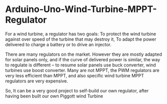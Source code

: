 # Arduino-Uno-Wind-Turbine-MPPT-Regulator
For a wind turbine, a regulator has two goals: 
To protect the wind turbine against over speed of the turbine that may destroy it,
To adapt the power delivered to charge a battery or to drive an injector. 

There are many regulators on the market. However they are mostly adapted for solar panels only, and if the curve of delivered power is similar, the way to regulate is different – to resume solar panels use buck converter, wind turbines use boost converter. 
Many are not MPPT, the PWM regulators are very less efficient than MPPT, and also specific wind turbine MPPT regulators are very expensive. 

So, It can be a very good project to self-build our own regulator, after having been built our own Piggott wind Turbine
